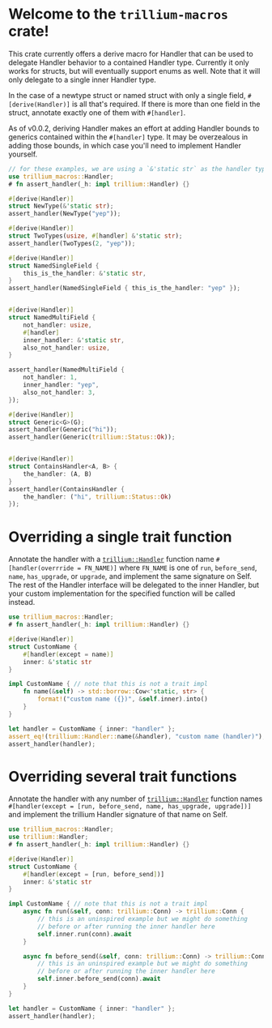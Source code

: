 # Welcome to the `trillium-macros` crate!

This crate currently offers a derive macro for Handler that can be
used to delegate Handler behavior to a contained Handler
type. Currently it only works for structs, but will eventually support
enums as well. Note that it will only delegate to a single inner Handler type.

In the case of a newtype struct or named struct with only a single
field, `#[derive(Handler)]` is all that's required. If there is more
than one field in the struct, annotate exactly one of them with
`#[handler]`.

As of v0.0.2, deriving Handler makes an effort at adding Handler
bounds to generics contained within the `#[handler]` type. It may be
overzealous in adding those bounds, in which case you'll need to
implement Handler yourself.


```rust
// for these examples, we are using a `&'static str` as the handler type.
use trillium_macros::Handler;
# fn assert_handler(_h: impl trillium::Handler) {}

#[derive(Handler)]
struct NewType(&'static str);
assert_handler(NewType("yep"));

#[derive(Handler)]
struct TwoTypes(usize, #[handler] &'static str);
assert_handler(TwoTypes(2, "yep"));

#[derive(Handler)]
struct NamedSingleField {
    this_is_the_handler: &'static str,
}
assert_handler(NamedSingleField { this_is_the_handler: "yep" });


#[derive(Handler)]
struct NamedMultiField {
    not_handler: usize,
    #[handler]
    inner_handler: &'static str,
    also_not_handler: usize,
}

assert_handler(NamedMultiField {
    not_handler: 1,
    inner_handler: "yep",
    also_not_handler: 3,
});

#[derive(Handler)]
struct Generic<G>(G);
assert_handler(Generic("hi"));
assert_handler(Generic(trillium::Status::Ok));


#[derive(Handler)]
struct ContainsHandler<A, B> {
    the_handler: (A, B)
}
assert_handler(ContainsHandler {
    the_handler: ("hi", trillium::Status::Ok)
});

```


# Overriding a single trait function

Annotate the handler with a
[`trillium::Handler`](https://docs.rs/trillium/latest/trillium/trait.Handler.html)
function name `#[handler(overrride = FN_NAME)]` where `FN_NAME` is one of
`run`, `before_send`, `name`, `has_upgrade`, or `upgrade`, and
implement the same signature on Self. The rest of the Handler
interface will be delegated to the inner Handler, but your custom
implementation for the specified function will be called instead.

```rust
use trillium_macros::Handler;
# fn assert_handler(_h: impl trillium::Handler) {}

#[derive(Handler)]
struct CustomName {
    #[handler(except = name)]
    inner: &'static str
}

impl CustomName { // note that this is not a trait impl
    fn name(&self) -> std::borrow::Cow<'static, str> {
        format!("custom name ({})", &self.inner).into()
    }
}

let handler = CustomName { inner: "handler" };
assert_eq!(trillium::Handler::name(&handler), "custom name (handler)");
assert_handler(handler);
```

# Overriding several trait functions

Annotate the handler with any number of
[`trillium::Handler`](https://docs.rs/trillium/latest/trillium/trait.Handler.html)
function names `#[handler(except = [run, before_send, name, has_upgrade,
upgrade])]` and implement the trillium Handler signature of that name
on Self.

```rust
use trillium_macros::Handler;
use trillium::Handler;
# fn assert_handler(_h: impl trillium::Handler) {}

#[derive(Handler)]
struct CustomName {
    #[handler(except = [run, before_send])]
    inner: &'static str
}

impl CustomName { // note that this is not a trait impl
    async fn run(&self, conn: trillium::Conn) -> trillium::Conn {
        // this is an uninspired example but we might do something
        // before or after running the inner handler here
        self.inner.run(conn).await
    }

    async fn before_send(&self, conn: trillium::Conn) -> trillium::Conn {
        // this is an uninspired example but we might do something
        // before or after running the inner handler here
        self.inner.before_send(conn).await
    }
}

let handler = CustomName { inner: "handler" };
assert_handler(handler);
```
